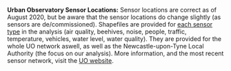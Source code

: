 
**Urban Observatory Sensor Locations:** Sensor locations are correct as of August 2020, but be aware that the sensor locations do change slightly (as sensors are de/commissioned). Shapefiles are provided for [each sensor type](https://github.com/CaitHRobinson/SpatialInequalityintheSmartCity/tree/master/Newcastle/Sensors) in the analysis (air quality, beehives, noise, people, traffic, temperature, vehicles, water level, water quality). They are provided for the whole UO network aswell, as well as the Newcastle-upon-Tyne Local Authority (the focus on our analysis). More information, and the most recent sensor network, visit the [UO website](https://urbanobservatory.ac.uk/).
